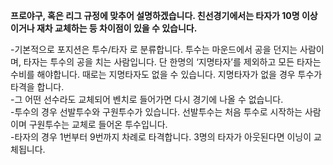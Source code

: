 <strong>프로야구, 혹은 리그 규정에 맞추어 설명하겠습니다. 친선경기에서는 타자가 10명 이상이거나 재차 교체하는 등 차이점이 있을 수 있습니다.</strong><br>

-기본적으로 포지션은 투수/타자 로 분류합니다. 투수는 마운드에서 공을 던지는 사람이며, 타자는 투수의 공을 치는 사람입니다. 단 한명의 ‘지명타자’를 제외하고 모든 타자는 수비를 해야합니다. 때로는 지명타자도 없을 수 있습니다. 지명타자가 없을 경우 투수가 타격을 합니다.<br>
-그 어떤 선수라도 교체되어 벤치로 들어가면 다시 경기에 나올 수 없습니다.<br>
-투수의 경우 선발투수와 구원투수가 있습니다. 선발투수는 처음 투수로 시작하는 사람이며 구원투수는 교체로 들어온 투수입니다.<br>
-타자의 경우 1번부터 9번까지 차례로 타격합니다. 3명의 타자가 아웃된다면 이닝이 교체됩니다.<br>
